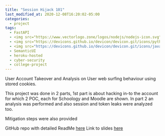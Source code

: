 ```yaml
---
title: "Session Hijack 101"
last_modified_at: 2020-12-08T16:20:02-05:00
categories:
  - project
tags:
  - FastAPI
  - <img src="https://www.vectorlogo.zone/logos/nodejs/nodejs-icon.svg" width="40" height="40">
  - <img src="https://devicons.github.io/devicon/devicon.git/icons/python/python-original.svg" alt="python" width="40" height="40">
  - <img src="https://devicons.github.io/devicon/devicon.git/icons/javascript/javascript-original.svg" alt="javascript" width="40" height="40"/>
  - SemanticUI
  - heroku-hosted
  - cyber-security
  - college-project
---
```


User Account Takeover and Analysis on User web surfing behaviour using stored cookies.

This project was done in 2 parts, 1st part is about hacking in-to the account for which 2 POC, each for Schoology and Moodle are shown. In part 2 an analysis was performed and also session and token leaks were analyzed too.

Mitigation steps were also provided

GitHub repo with detailed ReadMe [here](https://github.com/1UC1F3R616/Session-Hijack-101)
Link to slides [here](https://docs.google.com/presentation/d/13D4xGvEbX2CseblZTKtpBG8_2dNizLAE9asMgdw-dNI/edit#slide=id.p)